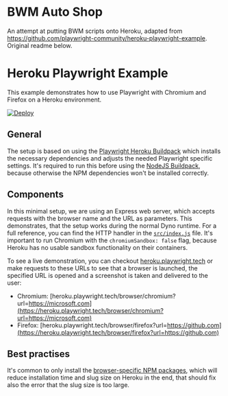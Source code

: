 # BWM Auto Shop
An attempt at putting BWM scripts onto Heroku, adapted from https://github.com/playwright-community/heroku-playwright-example. Original readme below.


# Heroku Playwright Example 

This example demonstrates how to use Playwright with Chromium and Firefox on a Heroku environment.

[![Deploy](https://www.herokucdn.com/deploy/button.svg)](https://heroku.com/deploy?template=https://github.com/mxschmitt/heroku-playwright-example)

## General

The setup is based on using the [Playwright Heroku Buildpack](https://github.com/mxschmitt/heroku-playwright-buildpack.git) which installs the necessary dependencies and adjusts the needed Playwright specific settings. It's required to run this before using the [NodeJS Buildpack](https://github.com/heroku/heroku-buildpack-nodejs), because otherwise the NPM dependencies won't be installed correctly.

## Components

In this minimal setup, we are using an Express web server, which accepts requests with the browser name and the URL as parameters. This demonstrates, that the setup works during the normal Dyno runtime. For a full reference, you can find the HTTP handler in the [`src/index.js`](./src/index.js) file. It's important to run Chromium with the `chromiumSandbox: false` flag, because Heroku has no usable sandbox functionality on their containers.

To see a live demonstration, you can checkout [heroku.playwright.tech](https://heroku.playwright.tech) or make requests to these URLs to see that a browser is launched, the specified URL is opened and a screenshot is taken and delivered to the user:

- Chromium: [heroku.playwright.tech/browser/chromium?url=https://microsoft.com](https://heroku.playwright.tech/browser/chromium?url=https://microsoft.com)
- Firefox: [heroku.playwright.tech/browser/firefox?url=https://github.com](https://heroku.playwright.tech/browser/firefox?url=https://github.com)

## Best practises

It's common to only install the [browser-specific NPM packages](https://playwright.dev/#version=v1.1.1&path=docs%2Finstallation.md&q=download-single-browser-binary), which will reduce installation time and slug size on Heroku in the end, that should fix also the error that the slug size is too large.
